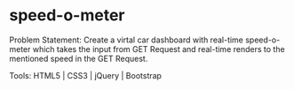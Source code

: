 # speed-o-meter

Problem Statement: 
Create a virtal car dashboard with real-time speed-o-meter which takes the input from GET Request and real-time renders to the mentioned speed in the GET Request.

Tools:
HTML5 | CSS3 | jQuery | Bootstrap
